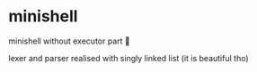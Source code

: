 # minishell

minishell without executor part 🥲

lexer and parser realised with singly linked list (it is beautiful tho)
